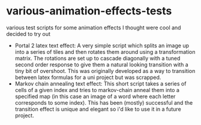 # various-animation-effects-tests
various test scripts for some animation effects I thought were cool and decided to try out

- Portal 2 latex text effect: A very simple script which splits an image up into a series of tiles and then rotates them around using a transformation matrix. The rotations are set up to cascade diagonally with a tuned second order response to give them a natural looking transition with a tiny bit of overshoot. This was originally developed as a way to transition between latex formulas for a uni project but was scrapped.
- Markov chain annealing text effect: This short script takes a series of cells of a given index and tries to markov-chain anneal them into a specified map (in this case an image of a word where each letter corresponds to some index). This has been (mostly) successful and the transition effect is unique and elegant so i'd like to use it in a future project.
